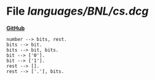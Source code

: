 # File _languages/BNL/cs.dcg_
**[GitHub](https://github.com/softlang/yas/blob/master/languages/BNL/cs.dcg)**
```
number --> bits, rest.
bits --> bit.
bits --> bit, bits.
bit --> ['0'].
bit --> ['1'].
rest --> [].
rest --> ['.'], bits.
```
